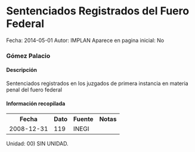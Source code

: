 Sentenciados Registrados del Fuero Federal
=====

Fecha: 2014-05-01
Autor: IMPLAN
Aparece en pagina inicial: No

### Gómez Palacio

#### Descripción

Sentenciados registrados en los juzgados de primera instancia en materia penal del fuero federal

#### Información recopilada

<table class="table table-hover table-bordered">
  <tr><th>Fecha</th><th>Dato</th><th>Fuente</th><th>Notas</th></tr>
  <tr><td>2008-12-31</td><td>119</td><td>INEGI</td><td></td></tr>
</table>

Unidad: 00) SIN UNIDAD.
